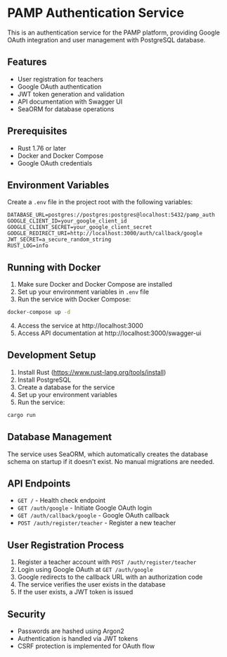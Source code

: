 # PAMP Authentication Service

This is an authentication service for the PAMP platform, providing Google OAuth integration and user management with PostgreSQL database.

## Features

- User registration for teachers
- Google OAuth authentication
- JWT token generation and validation
- API documentation with Swagger UI
- SeaORM for database operations

## Prerequisites

- Rust 1.76 or later
- Docker and Docker Compose
- Google OAuth credentials

## Environment Variables

Create a `.env` file in the project root with the following variables:

```
DATABASE_URL=postgres://postgres:postgres@localhost:5432/pamp_auth
GOOGLE_CLIENT_ID=your_google_client_id
GOOGLE_CLIENT_SECRET=your_google_client_secret
GOOGLE_REDIRECT_URI=http://localhost:3000/auth/callback/google
JWT_SECRET=a_secure_random_string
RUST_LOG=info
```

## Running with Docker

1. Make sure Docker and Docker Compose are installed
2. Set up your environment variables in `.env` file
3. Run the service with Docker Compose:

```bash
docker-compose up -d
```

4. Access the service at http://localhost:3000
5. Access API documentation at http://localhost:3000/swagger-ui

## Development Setup

1. Install Rust (https://www.rust-lang.org/tools/install)
2. Install PostgreSQL
3. Create a database for the service
4. Set up your environment variables
5. Run the service:

```bash
cargo run
```

## Database Management

The service uses SeaORM, which automatically creates the database schema on startup if it doesn't exist. No manual migrations are needed.

## API Endpoints

- `GET /` - Health check endpoint
- `GET /auth/google` - Initiate Google OAuth login
- `GET /auth/callback/google` - Google OAuth callback
- `POST /auth/register/teacher` - Register a new teacher

## User Registration Process

1. Register a teacher account with `POST /auth/register/teacher`
2. Login using Google OAuth at `GET /auth/google`
3. Google redirects to the callback URL with an authorization code
4. The service verifies the user exists in the database
5. If the user exists, a JWT token is issued

## Security

- Passwords are hashed using Argon2
- Authentication is handled via JWT tokens
- CSRF protection is implemented for OAuth flow
